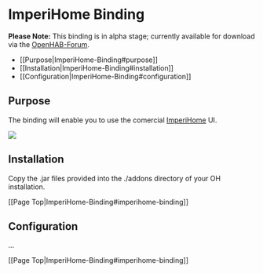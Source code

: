 # ImperiHome Binding

**Please Note:** 
This binding is in alpha stage; currently available for download via the [OpenHAB-Forum](https://groups.google.com/d/msg/openhab/TWrvCd1fens/mO83ymI772sJ).

 * [[Purpose|ImperiHome-Binding#purpose]]
 * [[Installation|ImperiHome-Binding#installation]]
 * [[Configuration|ImperiHome-Binding#configuration]]

## Purpose

The binding will enable you to use the comercial [ImperiHome](http://www.imperihome.com/) UI.

![](http://www.imperihome.com/wp-content/main-screens.png)

## Installation
Copy the .jar files provided into the ./addons directory of your OH installation.

[[Page Top|ImperiHome-Binding#imperihome-binding]]

## Configuration
...

[[Page Top|ImperiHome-Binding#imperihome-binding]]
